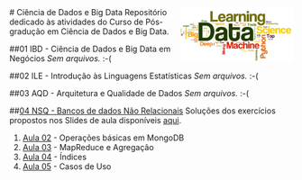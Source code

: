 <img src="/zImagens/data-science-word-cloud.jpg" align="right" width="40%" height="40%"/>
# Ciência de Dados e Big Data
Repositório dedicado às atividades do Curso de Pós-gradução em Ciência de Dados e Big Data.


##01 IBD - Ciência de Dados e Big Data em Negócios
_Sem arquivos._ :-(

##02 ILE - Introdução às Linguagens Estatísticas
_Sem arquivos._ :-(

##03 AQD - Arquitetura e Qualidade de Dados
_Sem arquivos._ :-(

##[04 NSQ - Bancos de dados Não Relacionais](/NoSQL)
Soluções dos exercícios propostos nos Slides de aula disponíveis [aqui](https://github.com/gcouti/nosql-class).
1) [Aula 02](/NoSQL/Aula02) - Operações básicas em MongoDB
2) [Aula 03](/NoSQL/Aula03) - MapReduce e Agregação
3) [Aula 04](/NoSQL/Aula04) - Índices
4) [Aula 05](/NoSQL/Aula05) - Casos de Uso





